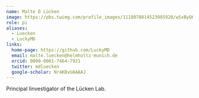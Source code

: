 ```yaml
---
name: Malte D Lücken
image: https://pbs.twimg.com/profile_images/1118078814523985920/wSxByQ6Y_400x400.png
role: pi
aliases:
  - Luecken
  - LuckyMD
links:
  home-page: https://github.com/LuckyMD
  email: malte.luecken@helmholtz-munich.de
  orcid: 0000-0001-7464-7921
  twitter: mdluecken
  google-scholar: Nr4KBvUAAAAJ
---
```


Principal Iinvestigator of the Lücken Lab.